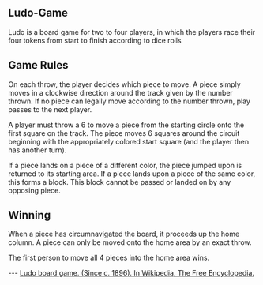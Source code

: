 ## Ludo-Game
Ludo is a board game for two to four players, in which the players race their four tokens from start to finish according to dice rolls

## Game Rules
On each throw, the player decides which piece to move. A piece simply moves in a clockwise direction around the track given by the number thrown. If no piece can legally move according to the number thrown, play passes to the next player.

A player must throw a 6 to move a piece from the starting circle onto the first square on the track. The piece moves 6 squares around the circuit beginning with the appropriately colored start square (and the player then has another turn).

If a piece lands on a piece of a different color, the piece jumped upon is returned to its starting area. If a piece lands upon a piece of the same color, this forms a block. This block cannot be passed or landed on by any opposing piece.

## Winning
When a piece has circumnavigated the board, it proceeds up the home column. A piece can only be moved onto the home area by an exact throw.

The first person to move all 4 pieces into the home area wins.

--- [Ludo board game. (Since c. 1896). In Wikipedia, The Free Encyclopedia.](https://en.wikipedia.org/wiki/Ludo_(board_game))